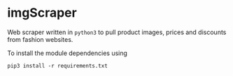 # imgScraper

Web scraper written in `python3` to pull product images, prices and discounts from fashion websites.

To install the module dependencies using
```
pip3 install -r requirements.txt
```
